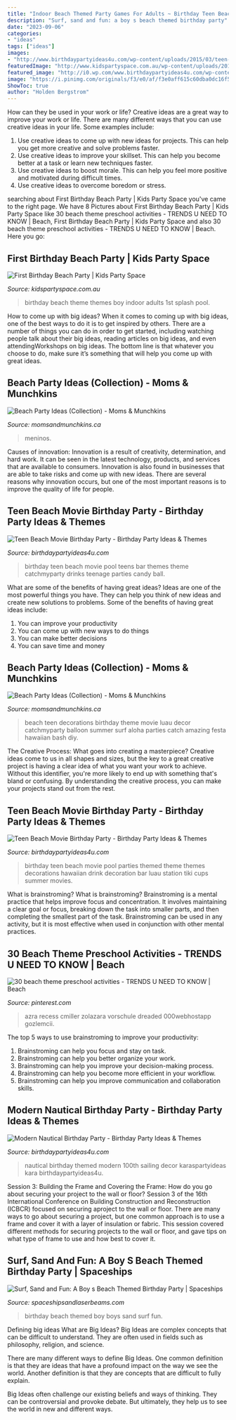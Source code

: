 ```yaml
---
title: "Indoor Beach Themed Party Games For Adults ~ Birthday Teen Beach Movie Pool Teens Bar Themes Theme Catchmyparty Drinks Teenage Parties Candy Ball"
description: "Surf, sand and fun: a boy s beach themed birthday party"
date: "2023-09-06"
categories:
- "ideas"
tags: ["ideas"]
images:
- "http://www.birthdaypartyideas4u.com/wp-content/uploads/2015/03/teen-beach-movie-birthday-party-drink-station-570x526.jpg"
featuredImage: "http://www.kidspartyspace.com.au/wp-content/uploads/2014/09/IMG_0450.jpg"
featured_image: "http://i0.wp.com/www.birthdaypartyideas4u.com/wp-content/uploads/2015/03/teen-beach-movie-birthday-party-drinks-the-bar.jpg"
image: "https://i.pinimg.com/originals/f3/e0/af/f3e0aff615c60dba0dc16f5c49afdf3e.jpg"
ShowToc: true
author: "Holden Bergstrom"
---
```



How can they be used in your work or life?
Creative ideas are a great way to improve your work or life. There are many different ways that you can use creative ideas in your life. Some examples include: 
1. Use creative ideas to come up with new ideas for projects. This can help you get more creative and solve problems faster. 
2. Use creative ideas to improve your skillset. This can help you become better at a task or learn new techniques faster. 
3. Use creative ideas to boost morale. This can help you feel more positive and motivated during difficult times. 
4. Use creative ideas to overcome boredom or stress.

	

		
searching about First Birthday Beach Party | Kids Party Space you've came to the right page. We have 8 Pictures about First Birthday Beach Party | Kids Party Space like 30 beach theme preschool activities - TRENDS U NEED TO KNOW | Beach, First Birthday Beach Party | Kids Party Space and also 30 beach theme preschool activities - TRENDS U NEED TO KNOW | Beach. Here you go:
		
    
## First Birthday Beach Party | Kids Party Space

<img loading=lazy src="http://www.kidspartyspace.com.au/wp-content/uploads/2014/09/IMG_0450.jpg" onerror="this.onerror=null;this.src='https://tse2.mm.bing.net/th?id=OIP.qvAtqgpn-Q3FrQ8iO5QC_AHaE7&amp;pid=15.1';" alt="First Birthday Beach Party | Kids Party Space">

_Source: kidspartyspace.com.au_

>birthday beach theme themes boy indoor adults 1st splash pool. 

	

How to come up with big ideas?
When it comes to coming up with big ideas, one of the best ways to do it is to get inspired by others. There are a number of things you can do in order to get started, including watching people talk about their big ideas, reading articles on big ideas, and even attendingWorkshops on big ideas. The bottom line is that whatever you choose to do, make sure it’s something that will help you come up with great ideas.

    
## Beach Party Ideas (Collection) - Moms &amp; Munchkins

<img loading=lazy src="https://www.momsandmunchkins.ca/wp-content/uploads/2014/07/beach-party-michelles-party-plan-it.jpg" onerror="this.onerror=null;this.src='https://tse3.mm.bing.net/th?id=OIP.t5RB53wKrjfxJUk0EvspmAHaE8&amp;pid=15.1';" alt="Beach Party Ideas (Collection) - Moms &amp; Munchkins">

_Source: momsandmunchkins.ca_

>meninos. 

	

Causes of innovation:
Innovation is a result of creativity, determination, and hard work. It can be seen in the latest technology, products, and services that are available to consumers. Innovation is also found in businesses that are able to take risks and come up with new ideas. There are several reasons why innovation occurs, but one of the most important reasons is to improve the quality of life for people.

    
## Teen Beach Movie Birthday Party - Birthday Party Ideas &amp; Themes

<img loading=lazy src="http://i0.wp.com/www.birthdaypartyideas4u.com/wp-content/uploads/2015/03/teen-beach-movie-birthday-party-drinks-the-bar.jpg" onerror="this.onerror=null;this.src='https://tse3.mm.bing.net/th?id=OIP.s-49exTikKlLo0AozNEt5wHaKf&amp;pid=15.1';" alt="Teen Beach Movie Birthday Party - Birthday Party Ideas &amp; Themes">

_Source: birthdaypartyideas4u.com_

>birthday teen beach movie pool teens bar themes theme catchmyparty drinks teenage parties candy ball. 

	

What are some of the benefits of having great ideas?
Ideas are one of the most powerful things you have. They can help you think of new ideas and create new solutions to problems. Some of the benefits of having great ideas include: 
1. You can improve your productivity
2. You can come up with new ways to do things
3. You can make better decisions
4. You can save time and money

    
## Beach Party Ideas (Collection) - Moms &amp; Munchkins

<img loading=lazy src="http://www.momsandmunchkins.ca/wp-content/uploads/2014/07/beach-party-catch-my-party.jpg" onerror="this.onerror=null;this.src='https://tse2.mm.bing.net/th?id=OIP.CcxyJh9ntBg8TJmtglvoXwAAAA&amp;pid=15.1';" alt="Beach Party Ideas (Collection) - Moms &amp; Munchkins">

_Source: momsandmunchkins.ca_

>beach teen decorations birthday theme movie luau decor catchmyparty balloon summer surf aloha parties catch amazing festa hawaiian bash diy. 

	

The Creative Process: What goes into creating a masterpiece?
Creative ideas come to us in all shapes and sizes, but the key to a great creative project is having a clear idea of what you want your work to achieve. Without this identifier, you're more likely to end up with something that's bland or confusing. By understanding the creative process, you can make your projects stand out from the rest.

    
## Teen Beach Movie Birthday Party - Birthday Party Ideas &amp; Themes

<img loading=lazy src="http://www.birthdaypartyideas4u.com/wp-content/uploads/2015/03/teen-beach-movie-birthday-party-drink-station-570x526.jpg" onerror="this.onerror=null;this.src='https://tse2.mm.bing.net/th?id=OIP.FbDYeGB82K9fU_waJK1q4AHaG1&amp;pid=15.1';" alt="Teen Beach Movie Birthday Party - Birthday Party Ideas &amp; Themes">

_Source: birthdaypartyideas4u.com_

>birthday teen beach movie pool parties themed theme themes decorations hawaiian drink decoration bar luau station tiki cups summer movies. 

	

What is brainstroming?
What is brainstroming? Brainstroming is a mental practice that helps improve focus and concentration. It involves maintaining a clear goal or focus, breaking down the task into smaller parts, and then completing the smallest part of the task. Brainstroming can be used in any activity, but it is most effective when used in conjunction with other mental practices.

    
## 30 Beach Theme Preschool Activities - TRENDS U NEED TO KNOW | Beach

<img loading=lazy src="https://i.pinimg.com/originals/f3/e0/af/f3e0aff615c60dba0dc16f5c49afdf3e.jpg" onerror="this.onerror=null;this.src='https://tse4.mm.bing.net/th?id=OIP.Etrb1l8f0bGiqZogwiWtwwHaLH&amp;pid=15.1';" alt="30 beach theme preschool activities - TRENDS U NEED TO KNOW | Beach">

_Source: pinterest.com_

>azra recess cmiller zolazara vorschule dreaded 000webhostapp gozlemcii. 

	

The top 5 ways to use brainstroming to improve your productivity:
1. Brainstroming can help you focus and stay on task.
2. Brainstroming can help you better organize your work.
3. Brainstroming can help you improve your decision-making process.
4. Brainstroming can help you become more efficient in your workflow.
5. Brainstroming can help you improve communication and collaboration skills.

    
## Modern Nautical Birthday Party - Birthday Party Ideas &amp; Themes

<img loading=lazy src="http://www.birthdaypartyideas4u.com/wp-content/uploads/2016/09/Modern-Nautical-Birthday-Party-Sailing-Decor-600x899.jpg" onerror="this.onerror=null;this.src='https://tse2.mm.bing.net/th?id=OIP.sf6auToHsRVo8sgTAZtapQHaLG&amp;pid=15.1';" alt="Modern Nautical Birthday Party - Birthday Party Ideas &amp; Themes">

_Source: birthdaypartyideas4u.com_

>nautical birthday themed modern 100th sailing decor karaspartyideas kara birthdaypartyideas4u. 

	

Session 3: Building the Frame and Covering the Frame: How do you go about securing your project to the wall or floor?
Session 3 of the 16th International Conference on Building Construction and Reconstruction (ICBCR) focused on securing aproject to the wall or floor. There are many ways to go about securing a project, but one common approach is to use a frame and cover it with a layer of insulation or fabric. This session covered different methods for securing projects to the wall or floor, and gave tips on what type of frame to use and how best to cover it.

    
## Surf, Sand And Fun: A Boy S Beach Themed Birthday Party | Spaceships

<img loading=lazy src="https://spaceshipsandlaserbeams.com/wp-content/uploads/2015/09/beach-themed-birthday-party-ideas-boys.jpg" onerror="this.onerror=null;this.src='https://tse1.mm.bing.net/th?id=OIP.jl_xJSSC3fWptbRbOb6rSAHaLH&amp;pid=15.1';" alt="Surf, Sand and Fun: A Boy s Beach Themed Birthday Party | Spaceships">

_Source: spaceshipsandlaserbeams.com_

>birthday beach themed boy boys sand surf fun. 

	

Defining big ideas
What are Big Ideas?
Big Ideas are complex concepts that can be difficult to understand. They are often used in fields such as philosophy, religion, and science.

There are many different ways to define Big Ideas. One common definition is that they are ideas that have a profound impact on the way we see the world. Another definition is that they are concepts that are difficult to fully explain.

Big Ideas often challenge our existing beliefs and ways of thinking. They can be controversial and provoke debate. But ultimately, they help us to see the world in new and different ways.

